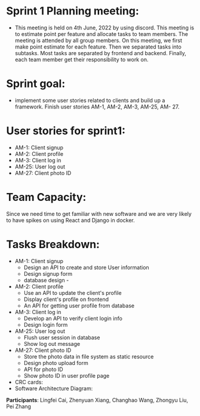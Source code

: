 # Sprint 1 Planning meeting:

- This meeting is held on 4th June, 2022 by using discord. This meeting is to estimate point per feature and allocate tasks to team members. The meeting is attended by all group members. On this meeting, we first make point estimate for each feature. Then we separated tasks into subtasks. Most tasks are separated by frontend and backend. Finally, each team member get their responsibility to work on. 

# Sprint goal:

- implement some user stories related to clients and build up a framework. Finish user stories AM-1, AM-2, AM-3, AM-25, AM- 27.

# User stories for sprint1:

- AM-1: Client signup
- AM-2: Client profile
- AM-3: Client log in
- AM-25: User log out
- AM-27: Client photo ID



# Team Capacity:

Since we need time to get familiar with new software and we are very likely to have spikes on using React and Django in docker. 

# Tasks Breakdown:

- AM-1: Client signup
  - Design an API to create and store User information
  - Design signup form
  - database design - 
- AM-2: Client profile
  - Use an API to update the client's profile
  - Display client's profile on frontend
  - An API for getting user profile from database
- AM-3: Client log in
  - Develop an API to verify client login info
  - Design login form
- AM-25: User log out
  - Flush user session in database
  - Show log out message
- AM-27: Client photo ID
  - Store the photo data in file system as static resource
  - Design photo upload form
  - API for photo ID
  - Show photo ID in user profile page
- CRC cards: 
- Software Architecture Diagram: 



**Participants**: Lingfei Cai, Zhenyuan Xiang, Changhao Wang, Zhongyu Liu, Pei Zhang